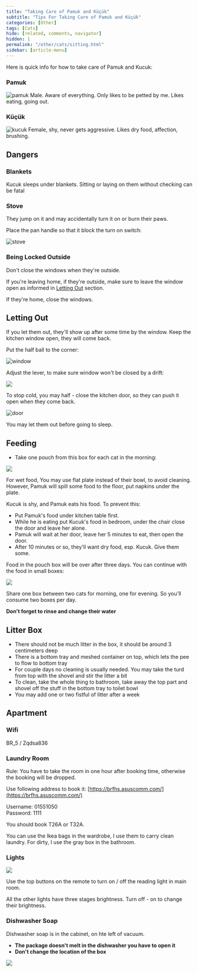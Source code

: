 ```yaml
---
title: "Taking Care of Pamuk and Küçük"
subtitle: "Tips For Taking Care of Pamuk and Küçük"
categories: [Other]
tags: [Cats]
hide: [related, comments, navigator]
hidden: 1
permalink: "/other/cats/sitting.html"
sidebar: [article-menu]
---
```


Here is quick info for how to take care of Pamuk and Kucuk:


### Pamuk
![pamuk](/assets/images/posts/cat-sitting/pamuk.jpeg)
Male. Aware of everything. Only likes to be petted by me. Likes eating, going out.

### Küçük
![kucuk](/assets/images/posts/cat-sitting/kucuk.jpeg)
Female, shy, never gets aggressive. Likes dry food, affection, brushing.

## Dangers
 
### Blankets

Kucuk sleeps under blankets. Sitting or laying on them without checking can be fatal

### Stove

They jump on it and may accidentally turn it on or burn their paws.

Place the pan handle so that it block the turn on switch:

![stove](/assets/images/posts/cat-sitting/stove.jpeg)

### Being Locked Outside

Don't close the windows when they're outside.

If you're leaving home, if they're outside, make sure to leave the window open as informed in [Letting Out](#letting-out) section.


If they're home, close the windows.

## Letting Out

If you let them out, they'll show up after some time by the window. Keep the kitchen window open, they will come back.

Put the half ball to the corner:

![window](/assets/images/posts/cat-sitting/window.jpeg)


Adjust the lever, to make sure window won't be closed by a drift:

![](//www.youtube.com/watch?v=1iZoru6Wl-g?width=700&height=400)

To stop  cold, you may half - close the kitchen door, so they can push it open when they come back.

![door](/assets/images/posts/cat-sitting/door.jpeg)


You may let them out before going to sleep.

## Feeding

- Take one pouch from this box for each cat in the morning:

![](/assets/images/posts/cat-sitting/food_pouch.jpeg)


For wet food, You may use flat plate instead of their bowl, to avoid cleaning.
However, Pamuk will spill some food to the floor, put napkins under the plate.

Kucuk is shy, and Pamuk eats his food. To prevent this:

- Put Pamuk's food under kitchen table first.
- While he is eating put Kucuk's food in bedroom, under the chair close the door and leave her alone.
- Pamuk will wait at her door, leave her 5 minutes to eat, then open the door.
- After 10 minutes or so, they'll want dry food, esp. Kucuk. Give them some.

Food in the pouch box will be over after three days. You can continue with the food in small boxes:

![](/assets/images/posts/cat-sitting/food_box.jpeg)

Share one box between two cats for morning, one for evening. So you'll consume two boxes per day.

**Don't forget to rinse and change their water**

## Litter Box
- There should not be much litter in the box, it should be around 3 centimeters deep
- There is a bottom tray and meshed container on top, which lets the pee to flow to bottom tray
- For couple days no cleaning is usually needed. You may take the turd from top with the shovel and stir the litter a bit
- To clean, take the whole thing to bathroom, take away the top part and shovel off the stuff in the bottom tray to toilet bowl
- You may add one or two fistful of litter after a week

## Apartment

### Wifi
BR_5 / Zqdsa836

### Laundry Room
Rule: You have to take the room in one hour after booking time, otherwise the booking will be dropped.

Use following address to book it:
[https://brfhs.asuscomm.com/](https://brfhs.asuscomm.com/)

Username: 01551050<br>
Password: 1111<br>

You should book T26A or T32A.

You can use the Ikea bags in the wardrobe, I use them to carry clean laundry. For dirty, I use the gray box in the bathroom.

### Lights

![](/assets/images/posts/cat-sitting/remote.jpeg)

Use the top buttons on the remote to turn on / off the reading light in main room.

All the other lights have three stages brightness. Turn off - on to change their brightness.


### Dishwasher Soap

Dishwasher soap is in the cabinet, on hte left of vacuum.<br>
- **The package doesn't melt in the dishwasher you have to open it**
- **Don't change the location of the box**

![](/assets/images/posts/cat-sitting/dishwasher_soap.jpeg)